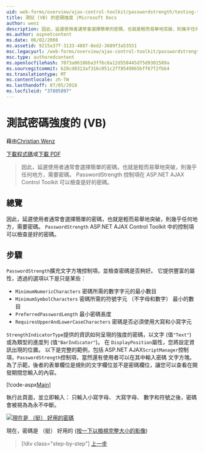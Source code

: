 ```yaml
---
uid: web-forms/overview/ajax-control-toolkit/passwordstrength/testing-the-strength-of-a-password-vb
title: 測試 (VB) 的密碼強度 |Microsoft Docs
author: wenz
description: 因此，延遲使用者通常會選擇簡單的密碼，也就是輕而易舉地突破，則幾乎任何地方，需要密碼。 在此 ASP 中 PasswordStrength 控制項。N...
ms.author: aspnetcontent
ms.date: 06/02/2008
ms.assetid: 9215a37f-3133-4887-8ed2-3689f3a53551
msc.legacyurl: /web-forms/overview/ajax-control-toolkit/passwordstrength/testing-the-strength-of-a-password-vb
msc.type: authoredcontent
ms.openlocfilehash: 7073a06186ba3ff6c6a12d558445d75d9301589a
ms.sourcegitcommit: b28cd0313af316c051c2ff8549865bff67f2fbb4
ms.translationtype: MT
ms.contentlocale: zh-TW
ms.lasthandoff: 07/05/2018
ms.locfileid: "37805897"
---
```

<a name="testing-the-strength-of-a-password-vb"></a>測試密碼強度的 (VB)
====================
藉由[Christian Wenz](https://github.com/wenz)

[下載程式碼](http://download.microsoft.com/download/9/3/f/93f8daea-bebd-4821-833b-95205389c7d0/PasswordStrength0.vb.zip)或[下載 PDF](http://download.microsoft.com/download/2/d/c/2dc10e34-6983-41d4-9c08-f78f5387d32b/passwordstrength0VB.pdf)

> 因此，延遲使用者通常會選擇簡單的密碼，也就是輕而易舉地突破，則幾乎任何地方，需要密碼。 PasswordStrength 控制項在 ASP.NET AJAX Control Toolkit 可以檢查是好的密碼。


## <a name="overview"></a>總覽

因此，延遲使用者通常會選擇簡單的密碼，也就是輕而易舉地突破，則幾乎任何地方，需要密碼。 `PasswordStrength` ASP.NET AJAX Control Toolkit 中的控制項可以檢查是好的密碼。

## <a name="steps"></a>步驟

`PasswordStrength`擴充文字方塊控制項，並檢查密碼是否夠好。 它提供豐富的屬性，透過的選項以下是只是某些：

- `MinimumNumericCharacters` 密碼所需的數字字元的最小數目
- `MinimumSymbolCharacters` 密碼所需的符號字元 （不字母和數字） 最小的數目
- `PreferredPasswordLength` 最小密碼長度
- `RequiresUpperAndLowerCaseCharacters` 密碼是否必須使用大寫和小寫字元

`StrengthIndicatorType`提供的資訊如何呈現的強度的密碼，以文字 (值`"Text"`) 或為類型的進度列 (值`"BarIndicator"`)。 在 `DisplayPosition`屬性，您將設定資訊出現的位置。 以下是完整的範例，包括 ASP.NET AJAX`ScriptManager`控制項，`PasswordStrength`控制項，當然還有使用者可以在其中輸入密碼 文字方塊。 為了示範，後者的表單欄位是規則的文字欄位並不是密碼欄位，讓您可以查看在開發期間您輸入的內容。

[!code-aspx[Main](testing-the-strength-of-a-password-vb/samples/sample1.aspx)]

執行此頁面，並立即輸入： 只輸入小寫字母、 大寫字母、 數字和符號之後，密碼會被視為為永不中斷。


[![現在是 （挺） 好用的密碼](testing-the-strength-of-a-password-vb/_static/image2.png)](testing-the-strength-of-a-password-vb/_static/image1.png)

現在，密碼是 （挺） 好用的 ([按一下以檢視完整大小的影像](testing-the-strength-of-a-password-vb/_static/image3.png))

> [!div class="step-by-step"]
> [上一步](testing-the-strength-of-a-password-cs.md)
